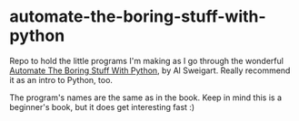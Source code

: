 # automate-the-boring-stuff-with-python
Repo to hold the little programs I'm making as I go through the wonderful [Automate The Boring Stuff With Python](https://automatetheboringstuff.com/), by Al Sweigart. Really recommend it as an intro to Python, too. 

The program's names are the same as in the book.
Keep in mind this is a beginner's book, but it does get interesting fast :)
